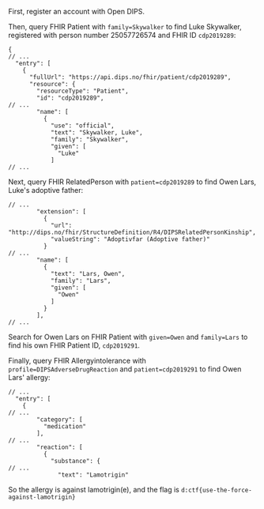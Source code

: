 First, register an account with Open DIPS.

Then, query FHIR Patient with `family=Skywalker` to find Luke Skywalker, registered with person number 25057726574 and FHIR ID `cdp2019289`:

```
{
// ...
  "entry": [
    {
      "fullUrl": "https://api.dips.no/fhir/patient/cdp2019289",
      "resource": {
        "resourceType": "Patient",
        "id": "cdp2019289",
// ...
        "name": [
          {
            "use": "official",
            "text": "Skywalker, Luke",
            "family": "Skywalker",
            "given": [
              "Luke"
            ]
// ...
```

Next, query FHIR RelatedPerson with `patient=cdp2019289` to find Owen Lars, Luke's adoptive father:

```
// ...
        "extension": [
          {
            "url": "http://dips.no/fhir/StructureDefinition/R4/DIPSRelatedPersonKinship",
            "valueString": "Adoptivfar (Adoptive father)"
          }
// ...
        "name": [
          {
            "text": "Lars, Owen",
            "family": "Lars",
            "given": [
              "Owen"
            ]
          }
        ],
// ...
```

Search for Owen Lars on FHIR Patient with `given=Owen` and `family=Lars` to find his own FHIR Patient ID, `cdp2019291`.

Finally, query FHIR Allergyintolerance with `profile=DIPSAdverseDrugReaction` and `patient=cdp2019291` to find Owen Lars' allergy:

```
// ...
  "entry": [
    {
// ...
        "category": [
          "medication"
        ],
// ...
        "reaction": [
          {
            "substance": {
// ...
              "text": "Lamotrigin"
```

So the allergy is against lamotrigin(e), and the flag is `d:ctf{use-the-force-against-lamotrigin}`